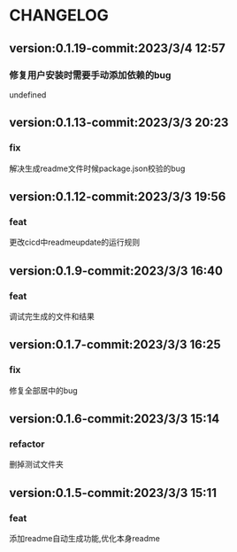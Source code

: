 # CHANGELOG 


## version:0.1.19-commit:2023/3/4  12:57 
### 修复用户安装时需要手动添加依赖的bug 

undefined






## version:0.1.13-commit:2023/3/3  20:23 
### fix 

解决生成readme文件时候package.json校验的bug



## version:0.1.12-commit:2023/3/3  19:56 
### feat 

更改cicd中readmeupdate的运行规则



## version:0.1.9-commit:2023/3/3  16:40 
### feat 

调试完生成的文件和结果



## version:0.1.7-commit:2023/3/3  16:25 
### fix 

修复全部居中的bug



## version:0.1.6-commit:2023/3/3  15:14 
### refactor 

删掉测试文件夹



## version:0.1.5-commit:2023/3/3  15:11 
### feat 

添加readme自动生成功能,优化本身readme







  